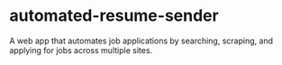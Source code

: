 # automated-resume-sender
A web app that automates job applications by searching, scraping, and applying for jobs across multiple sites.

